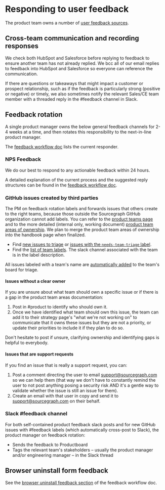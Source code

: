 # Responding to user feedback

The product team owns a number of [user feedback sources](user_feedback.md).

## Cross-team communication and recording responses

We check both HubSpot and Salesforce before replying to feedback to ensure another team has not already replied. We bcc all of our email replies to feedback into HubSpot and Salesforce so everyone can reference the communication.

If there are questions or takeaways that might impact a customer or prospect relationship, such as if the feedback is particularly strong (positive or negative) or timely, we also sometimes notify the relevant Sales/CE team member with a threaded reply in the #feedback channel in Slack.

## Feedback rotation

A single product manager owns the below general feedback channels for 2-4 weeks at a time, and then rotates this responsibility to the next-in-line product manager.

The [feedback workflow doc](https://docs.google.com/document/d/1TTRjK-CL38fdCvrVUgRL70agUiwDbQFJXCo8IuJmLls/edit#) lists the current responder.

### NPS Feedback

We do our best to respond to any actionable feedback within 24 hours.

A detailed explanation of the current process and the suggested reply structures can be found in the [feedback workflow doc](https://docs.google.com/document/d/1TTRjK-CL38fdCvrVUgRL70agUiwDbQFJXCo8IuJmLls/edit#heading=h.vihl64g0qa6a).

### GitHub issues created by third parties

The PM on feedback rotation labels and forwards issues that others create to the right teams, because those outside the Sourcegraph GitHub organization cannot add labels. You can refer to the [product teams page](../product_teams.md) and to the more detailed (internal only, working document) [product team areas of ownership](https://docs.google.com/spreadsheets/d/1nBVLPEEGsd5O2j8wLhJw1Ld3tqLjKQXo44Q5Cn532U4/edit#gid=0). We plan to merge the product team areas of ownership into the handbook page when finalized.

- Find [new issues to triage](https://github.com/sourcegraph/sourcegraph/issues?page=2&q=is%3Aissue+no%3Alabel+is%3Aopen) or [issues with the
  `needs-team-triage` label](https://github.com/sourcegraph/sourcegraph/issues?q=is%3Aissue+is%3Aopen+label%3Aneeds-team-triage).
- Find the [list of team labels](https://github.com/sourcegraph/sourcegraph/labels?q=team+%2F). The slack channel associated with the team is in the label description.

All issues labeled with a team's name are [automatically added](https://github.com/sourcegraph/sourcegraph/blob/main/.github/workflows/label-move.yml) to the team's board for triage.

#### Issues without a clear owner

If you are unsure about what team should own a specific issue or if there is a gap in the product team areas documentation:

1. Post in #product to identify who should own it.
1. Once we have identified what team should own this issue, the team can add it to their strategy page's "what we're not working on" to communicate that it owns these issues but they are not a priority, or update their priorities to include it if they plan to do so.

Don't hesitate to post if unsure, clarifying ownership and identifying gaps is helpful to everybody.

#### Issues that are support requests

If you find an issue that is really a support request, you can:

1. Post a comment directing the user to email support@sourcegraph.com so we can help them (that way we don't have to constantly remind the user to not post anything posing a security risk AND it's a gentle way to validate whether the issue is still an issue for them).
1. Create an email with that user in copy and send it to support@sourcegraph.com on their behalf.

### Slack #feedback channel

For both self-contained product feedback slack posts and for new GitHub issues with #feedback labels (which automatically cross-post to Slack), the product manager on feedback rotation:

- Sends the feedback to Productboard
- Tags the relevant team's stakeholders – usually the product manager and/or engineering manager – in the Slack thread

## Browser uninstall form feedback

See the [browser uninstall feedback section](https://docs.google.com/document/d/1TTRjK-CL38fdCvrVUgRL70agUiwDbQFJXCo8IuJmLls/edit#bookmark=id.hmb2g29ltsnr) of the feedback workflow doc.

